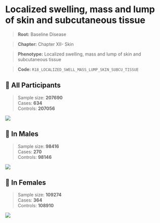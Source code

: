 # Localized swelling, mass and lump of skin and subcutaneous tissue

> **Root:** Baseline Disease  

> **Chapter:** Chapter XII- Skin  

> **Phenotype:** Localized swelling, mass and lump of skin and subcutaneous tissue  

> **Code:** `R18_LOCALIZED_SWELL_MASS_LUMP_SKIN_SUBCU_TISSUE`

## 🧪 All Participants  
> Sample size: **207690**  
> Cases: **634**  
> Controls: **207056**
<img src="/Disease/Figures/ALL/Baseline/R18_LOCALIZED_SWELL_MASS_LUMP_SKIN_SUBCU_TISSUE.png"/>
<CsvTable src="/Disease_Data/ALL/Baseline/LG_R18_LOCALIZED_SWELL_MASS_LUMP_SKIN_SUBCU_TISSUE.csv" label="🔍 View full results" />

## 👨 In Males  
> Sample size: **98416**  
> Cases: **270**  
> Controls: **98146**
<img src="/Disease/Figures/Male/Baseline/R18_LOCALIZED_SWELL_MASS_LUMP_SKIN_SUBCU_TISSUE.png"/>
<CsvTable src="/Disease_Data/Male/Baseline/LG_R18_LOCALIZED_SWELL_MASS_LUMP_SKIN_SUBCU_TISSUE.csv" label="🔍 View full results" />

## 👩 In Females  
> Sample size: **109274**  
> Cases: **364**  
> Controls: **108910**
<img src="/Disease/Figures/Female/Baseline/R18_LOCALIZED_SWELL_MASS_LUMP_SKIN_SUBCU_TISSUE.png"/>
<CsvTable src="/Disease_Data/Female/Baseline/LG_R18_LOCALIZED_SWELL_MASS_LUMP_SKIN_SUBCU_TISSUE.csv" label="🔍 View full results" />
